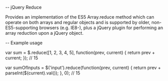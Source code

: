﻿-- jQuery Reduce

Provides an implementation of the ES5 Array.reduce method which can operate on both arrays and regular objects
and is supported by older, non-ES5-supporting browsers (e.g. IE8-), 
plus a jQuery plugin for performing an array reduction upon a jQuery object.

-- Example usage

var sum = $.reduce([1, 2, 3, 4, 5], function(prev, current) {
	return prev + current;
}); // 15

var sumOfInputs = $('input').reduce(function(prev, current) {
	return prev + parseInt($(current).val());
}, 0); // 15
